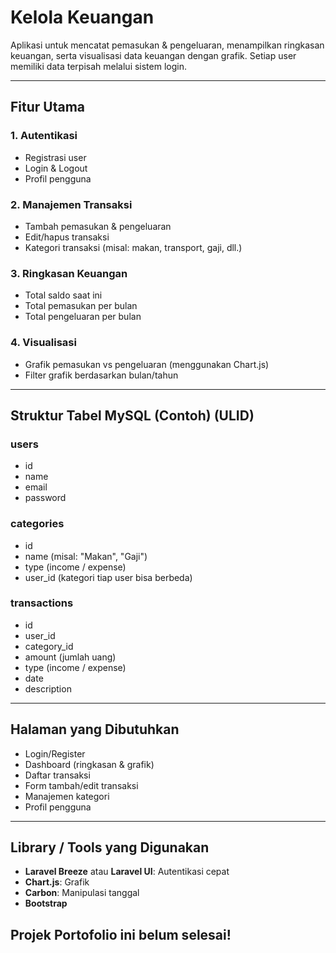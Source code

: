# Kelola Keuangan

Aplikasi untuk mencatat pemasukan & pengeluaran, menampilkan ringkasan keuangan, serta visualisasi data keuangan dengan grafik. Setiap user memiliki data terpisah melalui sistem login.

---

## Fitur Utama

### 1. Autentikasi
- Registrasi user
- Login & Logout
- Profil pengguna

### 2. Manajemen Transaksi
- Tambah pemasukan & pengeluaran
- Edit/hapus transaksi
- Kategori transaksi (misal: makan, transport, gaji, dll.)

### 3. Ringkasan Keuangan
- Total saldo saat ini
- Total pemasukan per bulan
- Total pengeluaran per bulan

### 4. Visualisasi
- Grafik pemasukan vs pengeluaran (menggunakan Chart.js)
- Filter grafik berdasarkan bulan/tahun

---

## Struktur Tabel MySQL (Contoh) (ULID)

### users
- id
- name
- email
- password

### categories
- id
- name (misal: "Makan", "Gaji")
- type (income / expense)
- user_id (kategori tiap user bisa berbeda)

### transactions
- id
- user_id
- category_id
- amount (jumlah uang)
- type (income / expense)
- date
- description

---

## Halaman yang Dibutuhkan
- Login/Register
- Dashboard (ringkasan & grafik)
- Daftar transaksi
- Form tambah/edit transaksi
- Manajemen kategori
- Profil pengguna

---

## Library / Tools yang Digunakan
- **Laravel Breeze** atau **Laravel UI**: Autentikasi cepat
- **Chart.js**: Grafik
- **Carbon**: Manipulasi tanggal
- **Bootstrap**

## Projek Portofolio ini belum selesai!